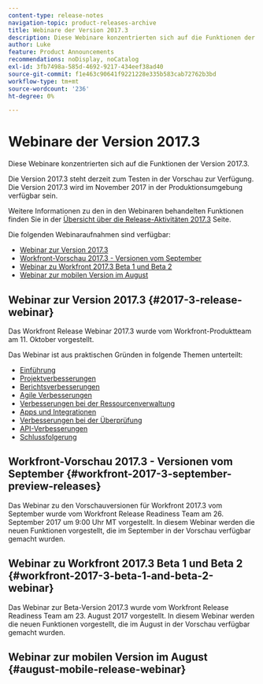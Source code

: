 ```yaml
---
content-type: release-notes
navigation-topic: product-releases-archive
title: Webinare der Version 2017.3
description: Diese Webinare konzentrierten sich auf die Funktionen der Version 2017.3.
author: Luke
feature: Product Announcements
recommendations: noDisplay, noCatalog
exl-id: 3fb7498a-585d-4692-9217-434eef38ad40
source-git-commit: f1e463c90641f9221228e335b583cab72762b3bd
workflow-type: tm+mt
source-wordcount: '236'
ht-degree: 0%

---
```


# Webinare der Version 2017.3

Diese Webinare konzentrierten sich auf die Funktionen der Version 2017.3. 

Die Version 2017.3 steht derzeit zum Testen in der Vorschau zur Verfügung. Die Version 2017.3 wird im November 2017 in der Produktionsumgebung verfügbar sein.

Weitere Informationen zu den in den Webinaren behandelten Funktionen finden Sie in der [Übersicht über die Release-Aktivitäten 2017.3](../../../../product-announcements/product-releases/quarterly-release-archive/2017.3-release-activity/2017-3-release-activity-overview.md) Seite.

Die folgenden Webinaraufnahmen sind verfügbar:

* [Webinar zur Version 2017.3](#2017-3-release-webinar)
* [Workfront-Vorschau 2017.3 - Versionen vom September](#workfront-2017-3-september-preview-releases)
* [Webinar zu Workfront 2017.3 Beta 1 und Beta 2](#workfront-2017-3-beta-1-and-beta-2-webinar)
* [Webinar zur mobilen Version im August](#august-mobile-release-webinar)

## Webinar zur Version 2017.3 {#2017-3-release-webinar}

Das Workfront Release Webinar 2017.3 wurde vom Workfront-Produktteam am 11. Oktober vorgestellt.  

Das Webinar ist aus praktischen Gründen in folgende Themen unterteilt:

* [Einführung](#introduction)
* [Projektverbesserungen](#project-enhancements)
* [Berichtsverbesserungen](#reporting-enhancements)
* [Agile Verbesserungen](#agile-enhancements)
* [Verbesserungen bei der Ressourcenverwaltung](#resource-management-enhancements)
* [Apps und Integrationen](#apps-and-integrations)
* [Verbesserungen bei der Überprüfung](#proofing-enhancements)
* [API-Verbesserungen](#api-enhancements)
* [Schlussfolgerung](#conclusion)

## Workfront-Vorschau 2017.3 - Versionen vom September {#workfront-2017-3-september-preview-releases}

Das Webinar zu den Vorschauversionen für Workfront 2017.3 vom September wurde vom Workfront Release Readiness Team am 26. September 2017 um 9:00 Uhr MT vorgestellt. In diesem Webinar werden die neuen Funktionen vorgestellt, die im September in der Vorschau verfügbar gemacht wurden.

## Webinar zu Workfront 2017.3 Beta 1 und Beta 2 {#workfront-2017-3-beta-1-and-beta-2-webinar}

Das Webinar zur Beta-Version 2017.3 wurde vom Workfront Release Readiness Team am 23. August 2017 vorgestellt. In diesem Webinar werden die neuen Funktionen vorgestellt, die im August in der Vorschau verfügbar gemacht wurden.

## Webinar zur mobilen Version im August {#august-mobile-release-webinar}
